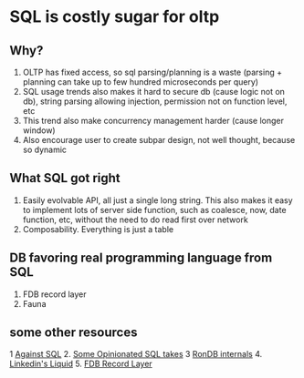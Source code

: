 # SQL is costly sugar for oltp

## Why?

1. OLTP has fixed access, so sql parsing/planning is a waste (parsing + planning can take up to few hundred microseconds per query)
2. SQL usage trends also makes it hard to secure db (cause logic not on db), string parsing allowing injection, permission not on function level, etc
3. This trend also make concurrency management harder (cause longer window)
4. Also encourage user to create subpar design, not well thought, because so dynamic

## What SQL got right

1. Easily evolvable API, all just a single long string. This also makes it easy to implement lots of server side function, such as coalesce, now, date function, etc, without the need to do read first over network
2. Composability. Everything is just a table

## DB favoring real programming language from SQL

1. FDB record layer
2. Fauna

## some other resources

1  [Against SQL](https://scattered-thoughts.net/writing/against-sql/)
2. [Some Opinionated SQL takes](https://blog.nelhage.com/post/some-opinionated-sql-takes/)
3  [RonDB internals](https://docs.rondb.com/rondb_internals/)
4. [Linkedin's Liquid](https://engineering.linkedin.com/blog/2020/liquid--the-soul-of-a-new-graph-database--part-2)
5. [FDB Record Layer](https://foundationdb.github.io/fdb-record-layer/)
